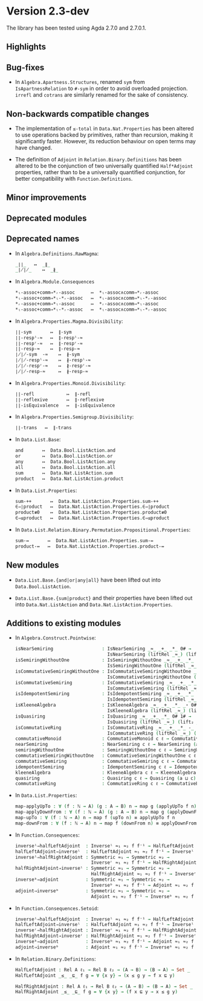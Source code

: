 Version 2.3-dev
===============

The library has been tested using Agda 2.7.0 and 2.7.0.1.

Highlights
----------

Bug-fixes
---------

* In `Algebra.Apartness.Structures`, renamed `sym` from `IsApartnessRelation`
  to `#-sym` in order to avoid overloaded projection.
  `irrefl` and `cotrans` are similarly renamed for the sake of consistency.

Non-backwards compatible changes
--------------------------------

* The implementation of `≤-total` in `Data.Nat.Properties` has been altered
  to use operations backed by primitives, rather than recursion, making it
  significantly faster. However, its reduction behaviour on open terms may have
  changed.

* The definition of `Adjoint` in `Relation.Binary.Definitions` has been altered
  to be the conjunction of two universally quantified `Half*Adjoint` properties,
  rather than to be a universally quantified conjunction, for better compatibility
  with `Function.Definitions`.

Minor improvements
------------------

Deprecated modules
------------------

Deprecated names
----------------

* In `Algebra.Definitions.RawMagma`:
  ```agda
  _∣∣_   ↦  _∥_
  _∤∤_    ↦  _∦_
  ```

* In `Algebra.Module.Consequences`
  ```agda
  *ₗ-assoc+comm⇒*ᵣ-assoc      ↦  *ₗ-assoc∧comm⇒*ᵣ-assoc
  *ₗ-assoc+comm⇒*ₗ-*ᵣ-assoc   ↦  *ₗ-assoc∧comm⇒*ₗ-*ᵣ-assoc
  *ᵣ-assoc+comm⇒*ₗ-assoc      ↦  *ᵣ-assoc∧comm⇒*ₗ-assoc
  *ₗ-assoc+comm⇒*ₗ-*ᵣ-assoc   ↦  *ₗ-assoc∧comm⇒*ₗ-*ᵣ-assoc
  ```

* In `Algebra.Properties.Magma.Divisibility`:
  ```agda
  ∣∣-sym       ↦  ∥-sym
  ∣∣-respˡ-≈   ↦  ∥-respˡ-≈
  ∣∣-respʳ-≈   ↦  ∥-respʳ-≈
  ∣∣-resp-≈    ↦  ∥-resp-≈
  ∤∤-sym  -≈    ↦  ∦-sym
  ∤∤-respˡ-≈    ↦  ∦-respˡ-≈
  ∤∤-respʳ-≈    ↦  ∦-respʳ-≈
  ∤∤-resp-≈     ↦  ∦-resp-≈
  ```

* In `Algebra.Properties.Monoid.Divisibility`:
  ```agda
  ∣∣-refl            ↦  ∥-refl
  ∣∣-reflexive       ↦  ∥-reflexive
  ∣∣-isEquivalence   ↦  ∥-isEquivalence
  ```

* In `Algebra.Properties.Semigroup.Divisibility`:
  ```agda
  ∣∣-trans   ↦  ∥-trans
  ```

* In `Data.List.Base`:
  ```agda
  and       ↦  Data.Bool.ListAction.and
  or        ↦  Data.Bool.ListAction.or
  any       ↦  Data.Bool.ListAction.any
  all       ↦  Data.Bool.ListAction.all
  sum       ↦  Data.Nat.ListAction.sum
  product   ↦  Data.Nat.ListAction.product
  ```

* In `Data.List.Properties`:
  ```agda
  sum-++       ↦  Data.Nat.ListAction.Properties.sum-++
  ∈⇒∣product   ↦  Data.Nat.ListAction.Properties.∈⇒∣product
  product≢0    ↦  Data.Nat.ListAction.Properties.product≢0
  ∈⇒≤product   ↦  Data.Nat.ListAction.Properties.∈⇒≤product
  ```

* In `Data.List.Relation.Binary.Permutation.Propositional.Properties`:
  ```agda
  sum-↭       ↦  Data.Nat.ListAction.Properties.sum-↭
  product-↭   ↦  Data.Nat.ListAction.Properties.product-↭
  ```

New modules
-----------

* `Data.List.Base.{and|or|any|all}` have been lifted out into `Data.Bool.ListAction`.

* `Data.List.Base.{sum|product}` and their properties have been lifted out into `Data.Nat.ListAction` and `Data.Nat.ListAction.Properties`.

Additions to existing modules
-----------------------------

* In `Algebra.Construct.Pointwise`:
  ```agda
  isNearSemiring                  : IsNearSemiring _≈_ _+_ _*_ 0# →
                                    IsNearSemiring (liftRel _≈_) (lift₂ _+_) (lift₂ _*_) (lift₀ 0#)
  isSemiringWithoutOne            : IsSemiringWithoutOne _≈_ _+_ _*_ 0# →
                                    IsSemiringWithoutOne (liftRel _≈_) (lift₂ _+_) (lift₂ _*_) (lift₀ 0#)
  isCommutativeSemiringWithoutOne : IsCommutativeSemiringWithoutOne _≈_ _+_ _*_ 0# →
                                    IsCommutativeSemiringWithoutOne (liftRel _≈_) (lift₂ _+_) (lift₂ _*_) (lift₀ 0#)
  isCommutativeSemiring           : IsCommutativeSemiring _≈_ _+_ _*_ 0# 1# →
                                    IsCommutativeSemiring (liftRel _≈_) (lift₂ _+_) (lift₂ _*_) (lift₀ 0#) (lift₀ 1#)
  isIdempotentSemiring            : IsIdempotentSemiring _≈_ _+_ _*_ 0# 1# →
                                    IsIdempotentSemiring (liftRel _≈_) (lift₂ _+_) (lift₂ _*_) (lift₀ 0#) (lift₀ 1#)
  isKleeneAlgebra                 : IsKleeneAlgebra _≈_ _+_ _*_ _⋆ 0# 1# →
                                    IsKleeneAlgebra (liftRel _≈_) (lift₂ _+_) (lift₂ _*_) (lift₁ _⋆) (lift₀ 0#) (lift₀ 1#)
  isQuasiring                     : IsQuasiring _≈_ _+_ _*_ 0# 1# →
                                    IsQuasiring (liftRel _≈_) (lift₂ _+_) (lift₂ _*_) (lift₀ 0#) (lift₀ 1#)
  isCommutativeRing               : IsCommutativeRing _≈_ _+_ _*_ -_ 0# 1# →
                                    IsCommutativeRing (liftRel _≈_) (lift₂ _+_) (lift₂ _*_) (lift₁ -_) (lift₀ 0#) (lift₀ 1#)
  commutativeMonoid               : CommutativeMonoid c ℓ → CommutativeMonoid (a ⊔ c) (a ⊔ ℓ)
  nearSemiring                    : NearSemiring c ℓ → NearSemiring (a ⊔ c) (a ⊔ ℓ)
  semiringWithoutOne              : SemiringWithoutOne c ℓ → SemiringWithoutOne (a ⊔ c) (a ⊔ ℓ)
  commutativeSemiringWithoutOne   : CommutativeSemiringWithoutOne c ℓ → CommutativeSemiringWithoutOne (a ⊔ c) (a ⊔ ℓ)
  commutativeSemiring             : CommutativeSemiring c ℓ → CommutativeSemiring (a ⊔ c) (a ⊔ ℓ)
  idempotentSemiring              : IdempotentSemiring c ℓ → IdempotentSemiring (a ⊔ c) (a ⊔ ℓ)
  kleeneAlgebra                   : KleeneAlgebra c ℓ → KleeneAlgebra (a ⊔ c) (a ⊔ ℓ)
  quasiring                       : Quasiring c ℓ → Quasiring (a ⊔ c) (a ⊔ ℓ)
  commutativeRing                 : CommutativeRing c ℓ → CommutativeRing (a ⊔ c) (a ⊔ ℓ)
  ```
* In `Data.List.Properties`:
  ```agda
  map-applyUpTo : ∀ (f : ℕ → A) (g : A → B) n → map g (applyUpTo f n) ≡ applyUpTo (g ∘ f) n
  map-applyDownFrom : ∀ (f : ℕ → A) (g : A → B) n → map g (applyDownFrom f n) ≡ applyDownFrom (g ∘ f) n
  map-upTo : ∀ (f : ℕ → A) n → map f (upTo n) ≡ applyUpTo f n
  map-downFrom : ∀ (f : ℕ → A) n → map f (downFrom n) ≡ applyDownFrom f n
  ```

* In `Function.Consequences`:
  ```agda
  inverseˡ⇒halfLeftAdjoint  : Inverseˡ ≈₁ ≈₂ f f⁻¹ → HalfLeftAdjoint ≈₁ ≈₂ f f⁻¹
  halfLeftAdjoint⇒inverseˡ  : HalfLeftAdjoint ≈₁ ≈₂ f f⁻¹ → Inverseˡ ≈₁ ≈₂ f f⁻¹
  inverseˡ⇒halfRightAdjoint : Symmetric ≈₁ → Symmetric ≈₂ →
                              Inverseʳ ≈₁ ≈₂ f f⁻¹ → HalfRightAdjoint ≈₁ ≈₂ f f⁻¹
  halfRightAdjoint⇒inverseˡ : Symmetric ≈₁ → Symmetric ≈₂ →
                              HalfRightAdjoint ≈₁ ≈₂ f f⁻¹ → Inverseʳ ≈₁ ≈₂ f f⁻¹
  inverseᵇ⇒adjoint          : Symmetric ≈₁ → Symmetric ≈₂ →
                              Inverseᵇ ≈₁ ≈₂ f f⁻¹ → Adjoint ≈₁ ≈₂ f f⁻¹
  adjoint⇒inverseᵇ          : Symmetric ≈₁ → Symmetric ≈₂ →
                              Adjoint ≈₁ ≈₂ f f⁻¹ → Inverseᵇ ≈₁ ≈₂ f f⁻¹
  ```

* In `Function.Consequences.Setoid`:
  ```agda
  inverseˡ⇒halfLeftAdjoint  : Inverseˡ ≈₁ ≈₂ f f⁻¹ → HalfLeftAdjoint ≈₁ ≈₂ f f⁻¹
  halfLeftAdjoint⇒inverseˡ  : HalfLeftAdjoint ≈₁ ≈₂ f f⁻¹ → Inverseˡ ≈₁ ≈₂ f f⁻¹
  inverseʳ⇒halfRightAdjoint : Inverseʳ ≈₁ ≈₂ f f⁻¹ → HalfRightAdjoint ≈₁ ≈₂ f f⁻¹
  halfRightAdjoint⇒inverseʳ : HalfRightAdjoint ≈₁ ≈₂ f f⁻¹ → Inverseʳ ≈₁ ≈₂ f f⁻¹
  inverseᵇ⇒adjoint          : Inverseᵇ ≈₁ ≈₂ f f⁻¹ → Adjoint ≈₁ ≈₂ f f⁻¹
  adjoint⇒inverseᵇ          : Adjoint ≈₁ ≈₂ f f⁻¹ → Inverseᵇ ≈₁ ≈₂ f f⁻¹
  ```

* In `Relation.Binary.Definitions`:
  ```agda
  HalfLeftAdjoint : Rel A ℓ₁ → Rel B ℓ₂ → (A → B) → (B → A) → Set _
  HalfLeftAdjoint _≤_ _⊑_ f g = ∀ {x y} → (x ≤ g y → f x ⊑ y)

  HalfRightAdjoint : Rel A ℓ₁ → Rel B ℓ₂ → (A → B) → (B → A) → Set _
  HalfRightAdjoint _≤_ _⊑_ f g = ∀ {x y} → (f x ⊑ y → x ≤ g y)
  ```
